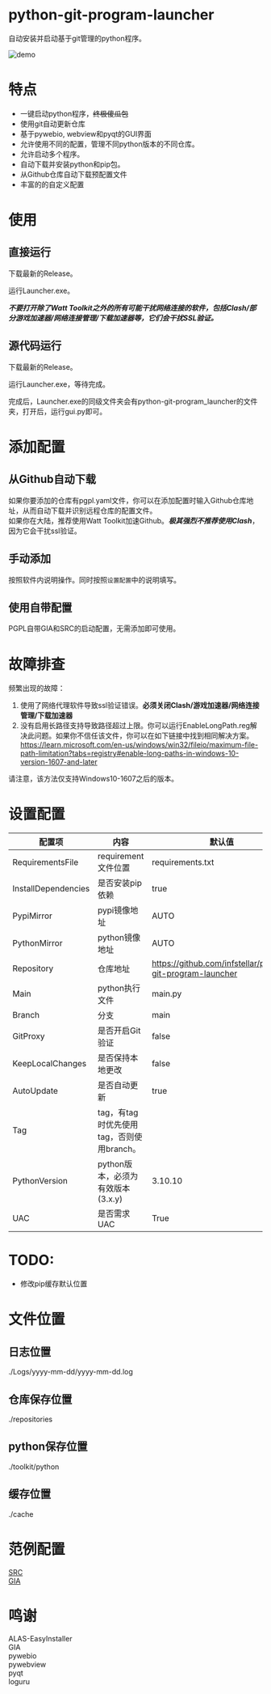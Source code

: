 # python-git-program-launcher
自动安装并启动基于git管理的python程序。

![demo](docs/PGPL-demo_zh-cn.gif)

# 特点
- 一键启动python程序，~~终极傻瓜包~~
- 使用git自动更新仓库
- 基于pywebio, webview和pyqt的GUI界面
- 允许使用不同的配置，管理不同python版本的不同仓库。
- 允许启动多个程序。
- 自动下载并安装python和pip包。
- 从Github仓库自动下载预配置文件
- 丰富的的自定义配置

# 使用

## 直接运行
下载最新的Release。

运行Launcher.exe。

***不要打开除了Watt Toolkit之外的所有可能干扰网络连接的软件，包括Clash/部分游戏加速器/网络连接管理/下载加速器等，它们会干扰SSL验证。***

## 源代码运行
下载最新的Release。

运行Launcher.exe，等待完成。

完成后，Launcher.exe的同级文件夹会有python-git-program_launcher的文件夹，打开后，运行gui.py即可。

# 添加配置

## 从Github自动下载
如果你要添加的仓库有pgpl.yaml文件，你可以在添加配置时输入Github仓库地址，从而自动下载并识别远程仓库的配置文件。  
如果你在大陆，推荐使用Watt Toolkit加速Github。***极其强烈不推荐使用Clash***，因为它会干扰ssl验证。

## 手动添加
按照软件内说明操作。同时按照`设置配置`中的说明填写。

## 使用自带配置
PGPL自带GIA和SRC的启动配置，无需添加即可使用。

# 故障排查
频繁出现的故障：
1. 使用了网络代理软件导致ssl验证错误。**必须关闭Clash/游戏加速器/网络连接管理/下载加速器**
2. 没有启用长路径支持导致路径超过上限。你可以运行EnableLongPath.reg解决此问题。如果你不信任该文件，你可以在如下链接中找到相同解决方案。  
https://learn.microsoft.com/en-us/windows/win32/fileio/maximum-file-path-limitation?tabs=registry#enable-long-paths-in-windows-10-version-1607-and-later

请注意，该方法仅支持Windows10-1607之后的版本。


# 设置配置

|配置项|内容|默认值|
|----|----|----|
|RequirementsFile|requirement文件位置|requirements.txt|
|InstallDependencies|是否安装pip依赖|true|
|PypiMirror|pypi镜像地址|AUTO|
|PythonMirror|python镜像地址|AUTO|
|Repository|仓库地址|https://github.com/infstellar/python-git-program-launcher|
|Main|python执行文件|main.py|
|Branch|分支|main|
|GitProxy|是否开启Git验证|false|
|KeepLocalChanges|是否保持本地更改|false|
|AutoUpdate|是否自动更新|true|
|Tag|tag，有tag时优先使用tag，否则使用branch。||
|PythonVersion|python版本，必须为有效版本(3.x.y)|3.10.10|
|UAC|是否需求UAC|True|

# TODO:
- 修改pip缓存默认位置

# 文件位置

## 日志位置
./Logs/yyyy-mm-dd/yyyy-mm-dd.log

## 仓库保存位置
./repositories

## python保存位置
./toolkit/python

## 缓存位置
./cache

# 范例配置

[SRC](configs/SRC-dev.json)   
[GIA](configs/giachina.json)  

# 鸣谢
ALAS-EasyInstaller  
GIA  
pywebio  
pywebview  
pyqt  
loguru  